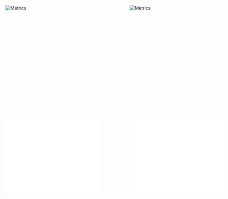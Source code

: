 <div style="display: grid; grid-template-columns: repeat(2, 370px); grid-template-rows: repeat(2, 320px); grid-gap: 20px;">
  <img align="left" width="296" height="256" alt="Metrics" src="https://raw.githubusercontent.com/Hershit-shukla/Hershit-shukla/main/github-metrics.svg">
  <img align="right" width="296" height="256" alt="Metrics" src="https://raw.githubusercontent.com/Hershit-shukla/Hershit-shukla/main/metrics.plugin.isocalendar.fullyear.svg">

  <img align="left" width="296" height="256" alt="Metrics" src="/metrics.plugin.repositories.pinned.svg">
  <img align="right" width="296" height="256" alt="Metrics" src="/metrics.plugin.activity.svg">
</div>
